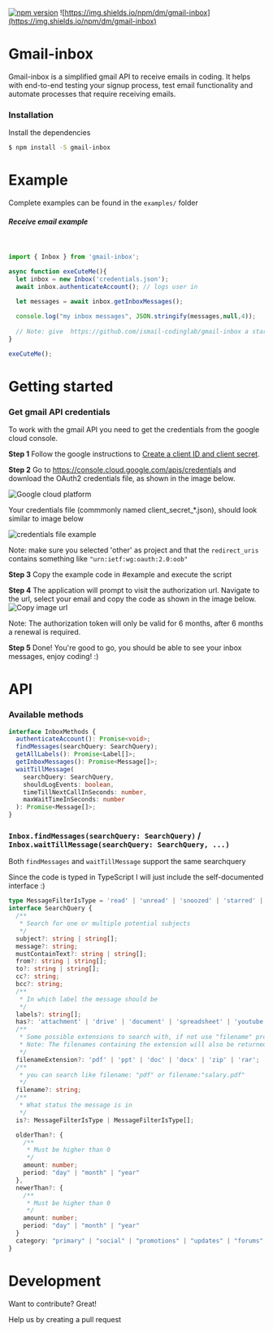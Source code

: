 [![npm version](https://badge.fury.io/js/gmail-inbox.svg)](https://badge.fury.io/js/gmail-inbox)
![https://img.shields.io/npm/dm/gmail-inbox](https://img.shields.io/npm/dm/gmail-inbox)

# Gmail-inbox

Gmail-inbox is a simplified gmail API to receive emails in coding. It helps with end-to-end testing your signup process, test email functionality and automate processes that require receiving emails.

### Installation

Install the dependencies 

```sh
$ npm install -S gmail-inbox
```

# Example

Complete examples can be found in the `examples/` folder

##### Receive email example
 &nbsp;
```javascript
import { Inbox } from 'gmail-inbox';

async function exeCuteMe(){
  let inbox = new Inbox('credentials.json');
  await inbox.authenticateAccount(); // logs user in
  
  let messages = await inbox.getInboxMessages();

  console.log("my inbox messages", JSON.stringify(messages,null,4));
  
  // Note: give  https://github.com/ismail-codinglab/gmail-inbox a star if it saved you time!
}

exeCuteMe();
```

# Getting started

### Get gmail API credentials

To work with the gmail API you need to get the credentials from the google cloud console.

**Step 1**
Follow the google instructions to [Create a client ID and client secret](https://developers.google.com/adwords/api/docs/guides/authentication#create_a_client_id_and_client_secret).

**Step 2**
Go to https://console.cloud.google.com/apis/credentials and download the OAuth2 credentials file, as shown in the image below.

![Google cloud platform](https://i.ibb.co/cF00Qxh/image.png)

Your credentials file (commmonly named client_secret_\*.json), should look similar to image below

![credentials file example](https://i.ibb.co/1stgn28/credentials.png)

Note: make sure you selected 'other' as project and that the `redirect_uris` contains something like `"urn:ietf:wg:oauth:2.0:oob"`

**Step 3** Copy the example code in #example and execute the script

**Step 4**
The application will prompt to visit the authorization url. Navigate to the url, select your email and copy the code as shown in the image below. 
![Copy image url](https://i.ibb.co/nrSf7rK/image.png)

Note: The authorization token will only be valid for 6 months, after 6 months a renewal is required.

**Step 5**
Done! You're good to go, you should be able to see your inbox messages, enjoy coding! :)

# API

### Available methods

```Typescript
interface InboxMethods {
  authenticateAccount(): Promise<void>;
  findMessages(searchQuery: SearchQuery);
  getAllLabels(): Promise<Label[]>;
  getInboxMessages(): Promise<Message[]>;
  waitTillMessage(
    searchQuery: SearchQuery,
    shouldLogEvents: boolean,
    timeTillNextCallInSeconds: number,
    maxWaitTimeInSeconds: number
  ): Promise<Message[]>;
}
```

### `Inbox.findMessages(searchQuery: SearchQuery)` / `Inbox.waitTillMessage(searchQuery: SearchQuery, ...)`
Both `findMessages` and `waitTillMessage` support the same searchquery

Since the code is typed in TypeScript I will just include the self-documented interface :)
```typescript
type MessageFilterIsType = 'read' | 'unread' | 'snoozed' | 'starred' | 'important';
interface SearchQuery {
  /**
   * Search for one or multiple potential subjects
   */
  subject?: string | string[];
  message?: string;
  mustContainText?: string | string[];
  from?: string | string[];
  to?: string | string[];
  cc?: string;
  bcc?: string;
  /**
   * In which label the message should be
   */
  labels?: string[];
  has?: 'attachment' | 'drive' | 'document' | 'spreadsheet' | 'youtube' | 'presentation';
  /**
   * Some possible extensions to search with, if not use "filename" property with your extension. e.g. filename: "png"
   * Note: The filenames containing the extension will also be returned. E.g. 'filenameExtension:"pdf" will also return 'not-a-pdf.jpg' 
   */
  filenameExtension?: 'pdf' | 'ppt' | 'doc' | 'docx' | 'zip' | 'rar';
  /**
   * you can search like filename: "pdf" or filename:"salary.pdf"
   */
  filename?: string;
  /**
   * What status the message is in
   */
  is?: MessageFilterIsType | MessageFilterIsType[];

  olderThan?: {
    /**
     * Must be higher than 0
     */
    amount: number;
    period: "day" | "month" | "year"
  },
  newerThan?: {
    /**
     * Must be higher than 0
     */
    amount: number;
    period: "day" | "month" | "year"
  }
  category: "primary" | "social" | "promotions" | "updates" | "forums" | "reservations" | "purchases",
}

```

# Development

Want to contribute? Great!

Help us by creating a pull request
